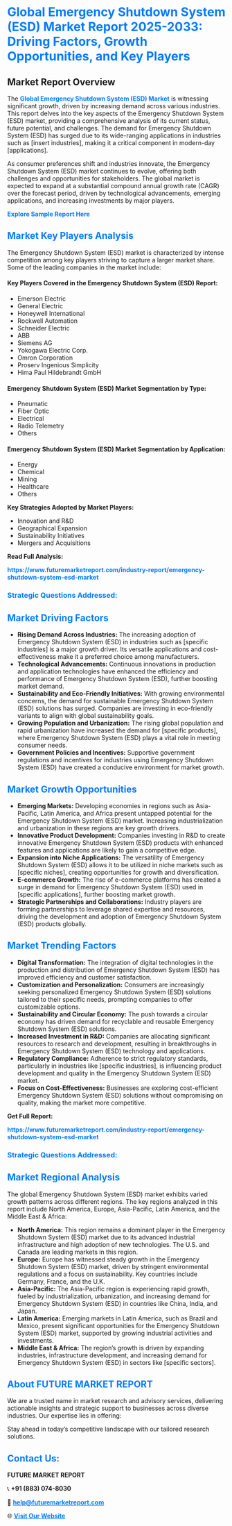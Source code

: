<h1 style="color: #007BFF;">Global Emergency Shutdown System (ESD) Market Report 2025-2033: Driving Factors, Growth Opportunities, and Key Players</h1>

<section id="overview">
<h2>Market Report Overview</h2>
<p>The <a href="https://www.futuremarketreport.com/industry-report/emergency-shutdown-system-esd-market" style="color: #007BFF; text-decoration: none;"><strong>Global Emergency Shutdown System (ESD) Market</strong></a> is witnessing significant growth, driven by increasing demand across various industries. This report delves into the key aspects of the Emergency Shutdown System (ESD) market, providing a comprehensive analysis of its current status, future potential, and challenges. The demand for Emergency Shutdown System (ESD) has surged due to its wide-ranging applications in industries such as [insert industries], making it a critical component in modern-day [applications].</p>
<p>As consumer preferences shift and industries innovate, the Emergency Shutdown System (ESD) market continues to evolve, offering both challenges and opportunities for stakeholders. The global market is expected to expand at a substantial compound annual growth rate (CAGR) over the forecast period, driven by technological advancements, emerging applications, and increasing investments by major players.</p>
</section>

<section id="overview">
<p><a href="https://www.futuremarketreport.com/request-sample/reportId=88366" style="color: #007BFF; text-decoration: none;"><strong>Explore Sample Report Here</strong></a></p>
</section>

<section id="key-players">
<h2 style="color: #007BFF;">Market Key Players Analysis</h2>
<p>The Emergency Shutdown System (ESD) market is characterized by intense competition among key players striving to capture a larger market share. Some of the leading companies in the market include:</p>
<h4>Key Players Covered in the Emergency Shutdown System (ESD) Report:</h4>
<ul><li>Emerson Electric</li><li>General Electric</li><li>Honeywell International</li><li>Rockwell Automation</li><li>Schneider Electric</li><li>ABB</li><li>Siemens AG</li><li>Yokogawa Electric Corp.</li><li>Omron Corporation</li><li>Proserv Ingenious Simplicity</li><li>Hima Paul Hildebrandt GmbH</li></ul>
<h4>Emergency Shutdown System (ESD) Market Segmentation by Type:</h4>
<ul><li>Pneumatic</li><li>Fiber Optic</li><li>Electrical</li><li>Radio Telemetry</li><li>Others</li></ul>

<h4>Emergency Shutdown System (ESD) Market Segmentation by Application:</h4>
<ul><li>Energy</li><li>Chemical</li><li>Mining</li><li>Healthcare</li><li>Others</li></ul>
<p><strong>Key Strategies Adopted by Market Players:</strong></p>
<ul>
<li>Innovation and R&D</li>
<li>Geographical Expansion</li>
<li>Sustainability Initiatives</li>
<li>Mergers and Acquisitions</li>
</ul>
</section>

<section>
<p><strong>Read Full Analysis: </strong></p><a href="https://www.futuremarketreport.com/industry-report/emergency-shutdown-system-esd-market" style="color: #007BFF; text-decoration: none;"><strong>https://www.futuremarketreport.com/industry-report/emergency-shutdown-system-esd-market</strong></a>
<h3 style="color: #007BFF;">Strategic Questions Addressed:</h3>
</section>

<section id="driving-factors">
<h2 style="color: #007BFF;">Market Driving Factors</h2>
<ul>
<li><strong>Rising Demand Across Industries:</strong> The increasing adoption of Emergency Shutdown System (ESD) in industries such as [specific industries] is a major growth driver. Its versatile applications and cost-effectiveness make it a preferred choice among manufacturers.</li>
<li><strong>Technological Advancements:</strong> Continuous innovations in production and application technologies have enhanced the efficiency and performance of Emergency Shutdown System (ESD), further boosting market demand.</li>
<li><strong>Sustainability and Eco-Friendly Initiatives:</strong> With growing environmental concerns, the demand for sustainable Emergency Shutdown System (ESD) solutions has surged. Companies are investing in eco-friendly variants to align with global sustainability goals.</li>
<li><strong>Growing Population and Urbanization:</strong> The rising global population and rapid urbanization have increased the demand for [specific products], where Emergency Shutdown System (ESD) plays a vital role in meeting consumer needs.</li>
<li><strong>Government Policies and Incentives:</strong> Supportive government regulations and incentives for industries using Emergency Shutdown System (ESD) have created a conducive environment for market growth.</li>
</ul>
</section>

<section id="growth-opportunities">
<h2 style="color: #007BFF;">Market Growth Opportunities</h2>
<ul>
<li><strong>Emerging Markets:</strong> Developing economies in regions such as Asia-Pacific, Latin America, and Africa present untapped potential for the Emergency Shutdown System (ESD) market. Increasing industrialization and urbanization in these regions are key growth drivers.</li>
<li><strong>Innovative Product Development:</strong> Companies investing in R&D to create innovative Emergency Shutdown System (ESD) products with enhanced features and applications are likely to gain a competitive edge.</li>
<li><strong>Expansion into Niche Applications:</strong> The versatility of Emergency Shutdown System (ESD) allows it to be utilized in niche markets such as [specific niches], creating opportunities for growth and diversification.</li>
<li><strong>E-commerce Growth:</strong> The rise of e-commerce platforms has created a surge in demand for Emergency Shutdown System (ESD) used in [specific applications], further boosting market growth.</li>
<li><strong>Strategic Partnerships and Collaborations:</strong> Industry players are forming partnerships to leverage shared expertise and resources, driving the development and adoption of Emergency Shutdown System (ESD) products globally.</li>
</ul>
</section>

<section id="trending-factors">
<h2 style="color: #007BFF;">Market Trending Factors</h2>
<ul>
<li><strong>Digital Transformation:</strong> The integration of digital technologies in the production and distribution of Emergency Shutdown System (ESD) has improved efficiency and customer satisfaction.</li>
<li><strong>Customization and Personalization:</strong> Consumers are increasingly seeking personalized Emergency Shutdown System (ESD) solutions tailored to their specific needs, prompting companies to offer customizable options.</li>
<li><strong>Sustainability and Circular Economy:</strong> The push towards a circular economy has driven demand for recyclable and reusable Emergency Shutdown System (ESD) solutions.</li>
<li><strong>Increased Investment in R&D:</strong> Companies are allocating significant resources to research and development, resulting in breakthroughs in Emergency Shutdown System (ESD) technology and applications.</li>
<li><strong>Regulatory Compliance:</strong> Adherence to strict regulatory standards, particularly in industries like [specific industries], is influencing product development and quality in the Emergency Shutdown System (ESD) market.</li>
<li><strong>Focus on Cost-Effectiveness:</strong> Businesses are exploring cost-efficient Emergency Shutdown System (ESD) solutions without compromising on quality, making the market more competitive.</li>
</ul>
</section>

<section>
<p><strong>Get Full Report: </strong></p><a href="https://www.futuremarketreport.com/industry-report/emergency-shutdown-system-esd-market" style="color: #007BFF; text-decoration: none;"><strong>https://www.futuremarketreport.com/industry-report/emergency-shutdown-system-esd-market</strong></a>
<h3 style="color: #007BFF;">Strategic Questions Addressed:</h3>
</section>


<section id="regional-analysis">
<h2 style="color: #007BFF;">Market Regional Analysis</h2>
<p>The global Emergency Shutdown System (ESD) market exhibits varied growth patterns across different regions. The key regions analyzed in this report include North America, Europe, Asia-Pacific, Latin America, and the Middle East & Africa:</p>
<ul>
<li><strong>North America:</strong> This region remains a dominant player in the Emergency Shutdown System (ESD) market due to its advanced industrial infrastructure and high adoption of new technologies. The U.S. and Canada are leading markets in this region.</li>
<li><strong>Europe:</strong> Europe has witnessed steady growth in the Emergency Shutdown System (ESD) market, driven by stringent environmental regulations and a focus on sustainability. Key countries include Germany, France, and the U.K.</li>
<li><strong>Asia-Pacific:</strong> The Asia-Pacific region is experiencing rapid growth, fueled by industrialization, urbanization, and increasing demand for Emergency Shutdown System (ESD) in countries like China, India, and Japan.</li>
<li><strong>Latin America:</strong> Emerging markets in Latin America, such as Brazil and Mexico, present significant opportunities for the Emergency Shutdown System (ESD) market, supported by growing industrial activities and investments.</li>
<li><strong>Middle East & Africa:</strong> The region’s growth is driven by expanding industries, infrastructure development, and increasing demand for Emergency Shutdown System (ESD) in sectors like [specific sectors].</li>
</ul>
</section>

<footer>
<h2 style="color: #007BFF;">About FUTURE MARKET REPORT</h2>
<p>We are a trusted name in market research and advisory services, delivering actionable insights and strategic support to businesses across diverse industries. Our expertise lies in offering:</p>

<p>Stay ahead in today’s competitive landscape with our tailored research solutions.</p>

<h2 style="color: #007BFF;">Contact Us:</h2>
<p><strong>FUTURE MARKET REPORT</strong></p>
<p>📞 <strong>+91 (883) 074-8030</strong></p>
<p>📧 <strong><a href="mailto:help@futuremarketreport.com" style="color: #007BFF;">help@futuremarketreport.com</a></strong></p>
<p>🌐 <strong><a href="https://www.futuremarketreport.com/" style="color: #007BFF;">Visit Our Website</a></strong></p>
</footer>